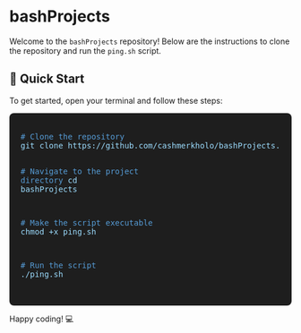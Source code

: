 # bashProjects

Welcome to the `bashProjects` repository! Below are the instructions to clone the repository and run the `ping.sh` script.

## 🚀 Quick Start

To get started, open your terminal and follow these steps:

<div style="background-color: #1e1e1e; color: #d4d4d4; padding: 20px; border-radius: 8px; font-family: monospace;">
<pre>
<span style="color: #569cd6;"># Clone the repository</span>
<span style="color: #9cdcfe;">git clone https://github.com/cashmerkholo/bashProjects.git</span>

<span style="color: #569cd6;"># Navigate to the project directory</span>
<span style="color: #9cdcfe;">cd bashProjects</span>

<span style="color: #569cd6;"># Make the script executable</span>
<span style="color: #9cdcfe;">chmod +x ping.sh</span>

<span style="color: #569cd6;"># Run the script</span>
<span style="color: #9cdcfe;">./ping.sh</span>
</pre>
</div>

Happy coding! 💻
